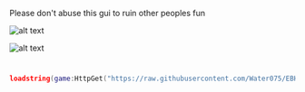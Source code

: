 Please don't abuse this gui to ruin other peoples fun<br>


![alt text](https://img.shields.io/badge/WaterUtils-blue)

![alt text](https://i.ibb.co/cSvzL9BN/EBHH1-0-0-FUCKERS.png)
#
```lua
loadstring(game:HttpGet("https://raw.githubusercontent.com/Water075/EBHH-Roblox-Port-Gui/refs/heads/main/main.lua"))()

